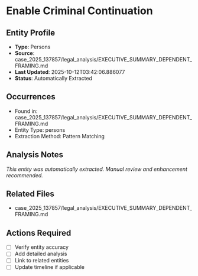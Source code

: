 # Enable Criminal Continuation

## Entity Profile
- **Type**: Persons
- **Source**: case_2025_137857/legal_analysis/EXECUTIVE_SUMMARY_DEPENDENT_FRAMING.md
- **Last Updated**: 2025-10-12T03:42:06.886077
- **Status**: Automatically Extracted

## Occurrences
- Found in: case_2025_137857/legal_analysis/EXECUTIVE_SUMMARY_DEPENDENT_FRAMING.md
- Entity Type: persons
- Extraction Method: Pattern Matching

## Analysis Notes
*This entity was automatically extracted. Manual review and enhancement recommended.*

## Related Files
- case_2025_137857/legal_analysis/EXECUTIVE_SUMMARY_DEPENDENT_FRAMING.md

## Actions Required
- [ ] Verify entity accuracy
- [ ] Add detailed analysis
- [ ] Link to related entities
- [ ] Update timeline if applicable
